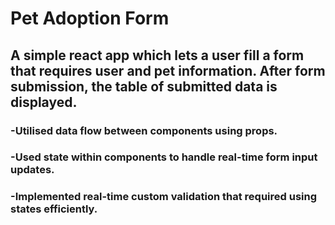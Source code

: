 # Pet Adoption Form
## A simple react app which lets a user fill a form that requires user and pet information. After form submission, the table of submitted data is displayed.

### -Utilised data flow between components using props.
### -Used state within components to handle real-time form input updates.
### -Implemented real-time custom validation that required using states efficiently.
